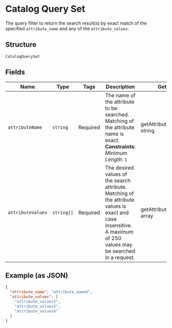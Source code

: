 
# Catalog Query Set

The query filter to return the search result(s) by exact match of the specified `attribute_name` and any of
the `attribute_values`.

## Structure

`CatalogQuerySet`

## Fields

| Name | Type | Tags | Description | Getter | Setter |
|  --- | --- | --- | --- | --- | --- |
| `attributeName` | `string` | Required | The name of the attribute to be searched. Matching of the attribute name is exact.<br>**Constraints**: *Minimum Length*: `1` | getAttributeName(): string | setAttributeName(string attributeName): void |
| `attributeValues` | `string[]` | Required | The desired values of the search attribute. Matching of the attribute values is exact and case insensitive.<br>A maximum of 250 values may be searched in a request. | getAttributeValues(): array | setAttributeValues(array attributeValues): void |

## Example (as JSON)

```json
{
  "attribute_name": "attribute_name4",
  "attribute_values": [
    "attribute_values2",
    "attribute_values3",
    "attribute_values4"
  ]
}
```

